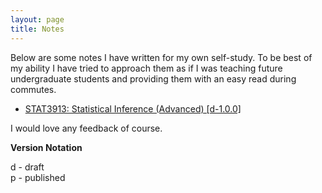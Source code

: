 ```yaml
---
layout: page
title: Notes
---
```


Below are some notes I have written for my own self-study. To be best of my ability I have tried to approach them as if I was teaching future undergraduate students and providing them with an easy read during commutes.

<ul>
	<li>
 		<a href="/notes/statistical_inference.pdf">STAT3913: Statistical Inference (Advanced) [d-1.0.0]</a>
	</li>
</ul>

I would love any feedback of course. 

__Version Notation__

d - draft <br>
p - published